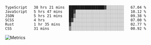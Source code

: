 <!--START_SECTION:waka-->

```text
TypeScript   38 hrs 21 mins  ████████████████▓░░░░░░░░   67.04 %
JavaScript   5 hrs 47 mins   ██▓░░░░░░░░░░░░░░░░░░░░░░   10.12 %
JSON         5 hrs 21 mins   ██▒░░░░░░░░░░░░░░░░░░░░░░   09.38 %
SCSS         4 hrs           █▓░░░░░░░░░░░░░░░░░░░░░░░   07.00 %
Rust         1 hr 35 mins    ▓░░░░░░░░░░░░░░░░░░░░░░░░   02.77 %
CSS          31 mins         ▒░░░░░░░░░░░░░░░░░░░░░░░░   00.92 %
```

<!--END_SECTION:waka-->

![Metrics](https://metrics.lecoq.io/TachibanaKimika?template=classic&base.activity=0&base.community=0&base.repositories=0&languages=1&isocalendar=1&isocalendar.duration=half-year&languages.limit=8&languages.sections=most-used&languages.colors=github&languages.threshold=0%25&languages.indepth=false&languages.recent.load=300&languages.recent.days=14&config.timezone=Asia%2FShanghai)
